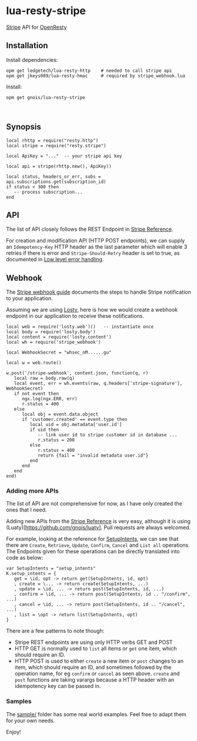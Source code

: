 # lua-resty-stripe
[Stripe](https://stripe.com) API for [OpenResty](https://openresty.org)


## Installation

Install dependencies:
```
opm get ledgetech/lua-resty-http    # needed to call stripe api
opm get jkeys089/lua-resty-hmac     # required by stripe_webhook.lua
```

Install:
```
opm get gnois/lua-resty-stripe
```

​
## Synopsis


```
local rhttp = require("resty.http")
local stripe = require("resty.stripe")

local ApiKey = "..."  -- your stripe api key

local api = stripe(rhttp.new(), ApiKey))

local status, headers_or_err, subs = api.subscriptions.get(subscription_id)
if status < 300 then
   -- process subscription...
end

```


## API

The list of API closely follows the REST Endpoint in [Stripe Reference](https://stripe.com/docs/api).

For creation and modification API (HTTP POST endpoints), we can supply an `Idempotency-Key` HTTP header as the last parameter which will enable 3 retries if there is error and `Stripe-Should-Retry` header is set to true, as documented in [Low level error handling](https://stripe.com/docs/error-low-level).



## Webhook

The [Stripe webhook guide](https://stripe.com/docs/webhooks) documents the steps to handle Stripe notification to your application.

Assuming we are using [Losty](https://github.com/gnois/losty), here is how we would create a webhook endpoint in our application to receive these notifications.



```
local web = require('losty.web')()   -- instantiate once
local body = require('losty.body')
local content = require('losty.content')
local wh = require('stripe_webhook')

local WebhookSecret = "whsec_nM......gu"

local w = web.route()

w.post('/stripe-webhook', content.json, function(q, r)
   local raw = body.raw(q)
   local event, err = wh.events(raw, q.headers['stripe-signature'], WebhookSecret)
   if not event then
      ngx.log(ngx.ERR, err)
      r.status = 400
   else
      local obj = event.data.object
      if 'customer.created' == event.type then
         local uid = obj.metadata['user.id']
         if uid then
            -- link user id to stripe customer id in database ...
            r.status = 200
         else
            r.status = 400
            return {fail = "invalid metadata user.id"}
         end
      end
   end
end)

```



### Adding more APIs


The list of API are not comprehensive for now, as I have only created the ones that I need.

Adding new APIs from the [Stripe Reference](https://stripe.com/docs/api) is very easy, although it is using (Luaty)[https://github.com/gnois/luaty]. Pull requests are always welcomed.

For example, looking at the reference for [SetupIntents](https://stripe.com/docs/api/setup_intents), we can see that there are `Create`, `Retrieve`, `Update`, `Confirm`, `Cancel` and `List all` operations. The Endpoints given for these operations can be directly translated into code as below:

```
var SetupIntents = "setup_intents"
K.setup_intents = {
   get = \id, opt -> return get(SetupIntents, id, opt)
   , create = \... -> return create(SetupIntents, ...)
   , update = \id, ... -> return post(SetupIntents, id, ...)
   , confirm = \id, ... -> return post(SetupIntents, id .. "/confirm", ...)
   , cancel = \id, ... -> return post(SetupIntents, id .. "/cancel", ...)
   , list = \opt -> return list(SetupIntents, opt)
}

```

There are a few patterns to note though:

- Stripe REST endpoints are using only HTTP verbs GET and POST
- HTTP GET is normally used to `list` all items or `get` one item, which should require an ID.
- HTTP POST is used to either `create` a new item or `post` changes to an item, which should require an ID, and sometimes followed by the operation name, for eg `confirm` or `cancel` as seen above. `create` and `post` functions are taking varargs because a HTTP header with an idempotency key can be passed in.





### Samples

The [sample/](https://github.com/gnois/lua-resty-stripe/tree/main/sample) folder has some real world examples. Feel free to adapt them for your own needs.

Enjoy!

